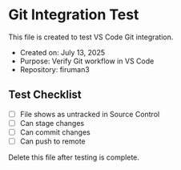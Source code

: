# Git Integration Test

This file is created to test VS Code Git integration.

- Created on: July 13, 2025
- Purpose: Verify Git workflow in VS Code
- Repository: firuman3

## Test Checklist
- [ ] File shows as untracked in Source Control
- [ ] Can stage changes
- [ ] Can commit changes
- [ ] Can push to remote

Delete this file after testing is complete.
